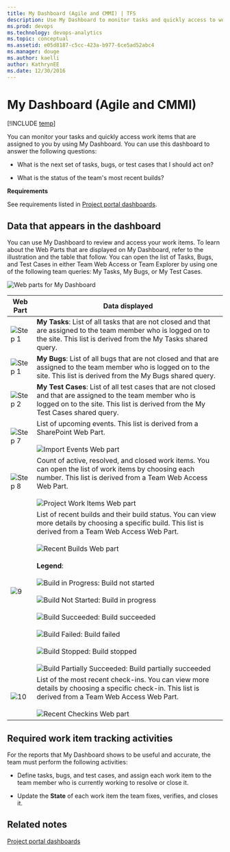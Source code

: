 ```yaml
---
title: My Dashboard (Agile and CMMI) | TFS
description: Use My Dashboard to monitor tasks and quickly access to work items that are assigned - Team Foundation Server (TFS)
ms.prod: devops
ms.technology: devops-analytics
ms.topic: conceptual
ms.assetid: e05d8187-c5cc-423a-b977-6ce5ad52abc4
ms.manager: douge
ms.author: kaelliauthor: KathrynEE
ms.date: 12/30/2016
---
```


# My Dashboard (Agile and CMMI)

[!INCLUDE [temp](../_shared/tfs-sharepoint-version.md)]

You can monitor your tasks and quickly access work items that are assigned to you by using My Dashboard. You can use this dashboard to answer the following questions:  
  
-   What is the next set of tasks, bugs, or test cases that I should act on?  
  
-   What is the status of the team's most recent builds?  
  
 **Requirements**  
  
 See requirements listed in [Project portal dashboards](project-portal-dashboards.md).  
  
##  <a name="Data"></a> Data that appears in the dashboard  
 You can use My Dashboard to review and access your work items. To learn about the Web Parts that are displayed on My Dashboard, refer to the illustration and the table that follow. You can open the list of Tasks, Bugs, and Test Cases in either Team Web Access or Team Explorer by using one of the following team queries: My Tasks, My Bugs, or My Test Cases.  
  
 ![Web parts for My Dashboard](_img/procguid_dashboardmy.png "ProcGuid_DashboardMy")  
  
|Web Part|Data displayed|  
|--------------|--------------------|  
|![Step 1](_img/procguid_1.png "ProcGuid_1")|**My Tasks**: List of all tasks that are not closed and that are assigned to the team member who is logged on to the site. This list is derived from the My Tasks shared query.|  
|![Step 1](_img/procguid_1.png "ProcGuid_1")|**My Bugs**: List of all bugs that are not closed and that are assigned to the team member who is logged on to the site. This list is derived from the My Bugs shared query.|  
|![Step 2](_img/procguid_2.png "ProcGuid_2")|**My Test Cases**: List of all test cases that are not closed and that are assigned to the team member who is logged on to the site. This list is derived from the My Test Cases shared query.|  
|![Step 7](_img/procguid_7.png "ProcGuid_7")|List of upcoming events. This list is derived from a SharePoint Web Part.<br /><br /> ![Import Events Web part](_img/sharepoint_dashboard.png "SharePoint_Dashboard")|  
|![Step 8](_img/procguid_8.png "ProcGuid_8")|Count of active, resolved, and closed work items. You can open the list of work items by choosing each number. This list is derived from a Team Web Access Web Part.<br /><br /> ![Project Work Items Web part](_img/twsa_dashprojectwi.png "TWSA_DashProjectWI")|  
|![9](_img/procguid_9.png "ProcGuid_9")|List of recent builds and their build status. You can view more details by choosing a specific build. This list is derived from a Team Web Access Web Part.<br /><br /> ![Recent Builds Web part](_img/twsa_dashbuilds.png "TWSA_DashBuilds")<br /><br /> **Legend**:<br /><br /> ![Build in Progress](_img/icon_buildstatus_1.gif "Icon_BuildStatus_1"): Build not started<br /><br /> ![Build Not Started](_img/icon_buildstatus_2.gif "Icon_BuildStatus_2"): Build in progress<br /><br /> ![Build Succeeded](_img/icon_buildstatus_3.gif "Icon_BuildStatus_3"): Build succeeded<br /><br /> ![Build Failed](_img/icon_buildstatus_4.gif "Icon_BuildStatus_4"): Build failed<br /><br /> ![Build Stopped](_img/icon_buildstatus_5.gif "Icon_BuildStatus_5"): Build stopped<br /><br /> ![Build Partially Succeeded](_img/icon_buildstatus_6.gif "Icon_BuildStatus_6"): Build partially succeeded|  
|![10](_img/procguid_10.png "ProcGuid_10")|List of the most recent check-ins. You can view more details by choosing a specific check-in. This list is derived from a Team Web Access Web Part.<br /><br /> ![Recent Checkins Web part](_img/twsa_dashcheckins.png "TWSA_DashCheckins")|  
  
##  <a name="Activities"></a> Required work item tracking activities  
 For the reports that My Dashboard shows to be useful and accurate, the team must perform the following activities:  
  
-   Define tasks, bugs, and test cases, and assign each work item to the team member who is currently working to resolve or close it.  
  
-   Update the **State** of each work item the team fixes, verifies, and closes it.  
  
## Related notes 
 [Project portal dashboards](project-portal-dashboards.md)